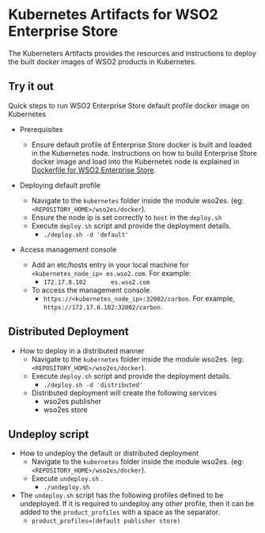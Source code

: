# Kubernetes Artifacts for WSO2 Enterprise Store #
The Kuberneters Artifacts provides the resources and instructions to deploy the built docker images of WSO2 products in Kubernetes.

## Try it out
Quick steps to run WSO2 Enterprise Store default profile docker image on Kubernetes

* Prerequisites
    - Ensure default profile of Enterprise Store docker is built and loaded in the Kubernetes node.
    Instructions on how to build Enterprise Store docker image and load into the Kubernetes node is explained in [Dockerfile for WSO2 Enterprise Store](https://github.com/wso2/kubernetes-artifacts/tree/master/wso2es/docker/README.md#building-the-docker-images).

* Deploying default profile
    - Navigate to the `kubernetes` folder inside the module wso2es. (eg: `<REPOSITORY_HOME>/wso2es/docker`). 
    - Ensure the node ip is set correctly to `host` in the `deploy.sh`
    - Execute `deploy.sh` script and provide the deployment details.
        + `./deploy.sh -d 'default'`

* Access management console
    - Add an etc/hosts entry in your local machine for `<kubernetes_node_ip> es.wso2.com`. For example:
        + `172.17.8.102       es.wso2.com`
    - To access the management console.
        +  `https://<kubernetes_node_ip>:32002/carbon`. For example, `https://172.17.8.102:32002/carbon`.

## Distributed Deployment
          
* How to deploy in a distributed manner
    - Navigate to the `kubernetes` folder inside the module wso2es. (eg: `<REPOSITORY_HOME>/wso2es/docker`).
    - Execute `deploy.sh` script and provide the deployment details.
        + `./deploy.sh -d 'distributed'`
    - Distributed deployment will create the following services
        + wso2es publisher
        + wso2es store
    
## Undeploy script

* How to undeploy the default or distributed deployment
    - Navigate to the `kubernetes` folder inside the module wso2es. (eg: `<REPOSITORY_HOME>/wso2es/docker`).
    - Execute `undeploy.sh` .
        + `./undeploy.sh`           
* The `undeploy.sh` script has the following profiles defined to be undeployed. If it is required to undeploy any other profile, then it can be added to the `product_profiles` with a space as the separator.
    - `product_profiles=(default publisher store)`
